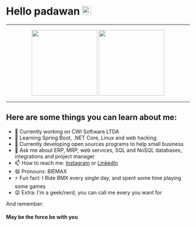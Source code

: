 # Hello padawan <img height="24px" src="http://emojis.slackmojis.com/emojis/images/1493910372/2183/vader.png">

  -----------

<div align="center">
  <a href="https://github.com/BIEMAX"></a>
  <img height="180em" src="https://github-readme-stats.vercel.app/api?username=BIEMAX&show_icons=true&theme=dark&include_all_commits=true&count_private=true"/>
  <img height="180em" src="https://github-readme-stats.vercel.app/api/top-langs/?username=BIEMAX&layout=compact&langs_count=7&theme=dark"/>
</div>

  -----------
  
  

## Here are some things you can learn about me:

- 🔭 Currently working on CWI Software LTDA
- 🌱 Learning Spring Boot, .NET Core, Linux and web hacking
- 👯 Currently developing open sources programs to help small business
- 💬 Ask me about ERP, MRP, web services, SQL and NoSQL databases, integrations and project manager
- 📫 How to reach me: [Instagram](https://www.instagram.com/itsbiemax/) or [LinkedIn](https://www.linkedin.com/in/dioneibeilke/)
- 😄 Pronouns: BIEMAX
- ⚡ Fun fact: I Ride BMX every single day, and spent some time playing some games
- :stuck_out_tongue_winking_eye: Extra: I'm a geek/nerd, you can call me every you want for


And remember:

#### **May be the force be with you** 

